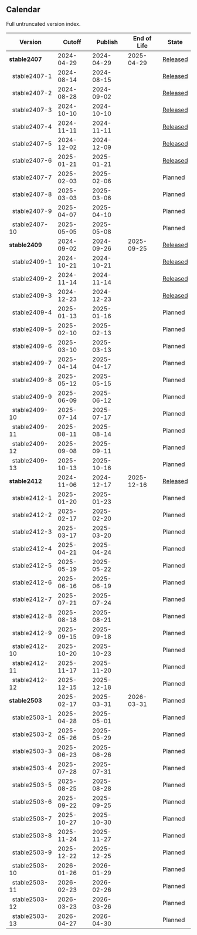 ## Calendar

Full untruncated version index.

<!-- DO NOT EDIT. Run `python3 update-readme.py` instead. -->

<!-- TEMPLATE BEGIN -->

| Version | Cutoff | Publish | End of Life | State |
|---------|--------|-----------|-------------|-------|
| **stable2407** | 2024-04-29 | 2024-04-29 | 2025-04-29 | [Released](https://github.com/paritytech/polkadot-sdk/releases/tag/polkadot-stable2407) |
| &nbsp;&nbsp;stable2407-1 | 2024-08-14 | 2024-08-15 |  | [Released](https://github.com/paritytech/polkadot-sdk/releases/tag/polkadot-stable2407-1) |
| &nbsp;&nbsp;stable2407-2 | 2024-08-28 | 2024-09-02 |  | [Released](https://github.com/paritytech/polkadot-sdk/releases/tag/polkadot-stable2407-2) |
| &nbsp;&nbsp;stable2407-3 | 2024-10-10 | 2024-10-10 |  | [Released](https://github.com/paritytech/polkadot-sdk/releases/tag/polkadot-stable2407-3) |
| &nbsp;&nbsp;stable2407-4 | 2024-11-11 | 2024-11-11 |  | [Released](https://github.com/paritytech/polkadot-sdk/releases/tag/polkadot-stable2407-4) |
| &nbsp;&nbsp;stable2407-5 | 2024-12-02 | 2024-12-09 |  | [Released](https://github.com/paritytech/polkadot-sdk/releases/tag/polkadot-stable2407-5) |
| &nbsp;&nbsp;stable2407-6 | 2025-01-21 | 2025-01-21 |  | [Released](https://github.com/paritytech/polkadot-sdk/releases/tag/polkadot-stable2407-6) |
| &nbsp;&nbsp;stable2407-7 | 2025-02-03 | 2025-02-06 |  | Planned |
| &nbsp;&nbsp;stable2407-8 | 2025-03-03 | 2025-03-06 |  | Planned |
| &nbsp;&nbsp;stable2407-9 | 2025-04-07 | 2025-04-10 |  | Planned |
| &nbsp;&nbsp;stable2407-10 | 2025-05-05 | 2025-05-08 |  | Planned |
| **stable2409** | 2024-09-02 | 2024-09-26 | 2025-09-25 | [Released](https://github.com/paritytech/polkadot-sdk/releases/tag/polkadot-stable2409) |
| &nbsp;&nbsp;stable2409-1 | 2024-10-21 | 2024-10-21 |  | [Released](https://github.com/paritytech/polkadot-sdk/releases/tag/polkadot-stable2409-1) |
| &nbsp;&nbsp;stable2409-2 | 2024-11-14 | 2024-11-14 |  | [Released](https://github.com/paritytech/polkadot-sdk/releases/tag/polkadot-stable2409-2) |
| &nbsp;&nbsp;stable2409-3 | 2024-12-23 | 2024-12-23 |  | [Released](https://github.com/paritytech/polkadot-sdk/releases/tag/polkadot-stable2409-3) |
| &nbsp;&nbsp;stable2409-4 | 2025-01-13 | 2025-01-16 |  | Planned |
| &nbsp;&nbsp;stable2409-5 | 2025-02-10 | 2025-02-13 |  | Planned |
| &nbsp;&nbsp;stable2409-6 | 2025-03-10 | 2025-03-13 |  | Planned |
| &nbsp;&nbsp;stable2409-7 | 2025-04-14 | 2025-04-17 |  | Planned |
| &nbsp;&nbsp;stable2409-8 | 2025-05-12 | 2025-05-15 |  | Planned |
| &nbsp;&nbsp;stable2409-9 | 2025-06-09 | 2025-06-12 |  | Planned |
| &nbsp;&nbsp;stable2409-10 | 2025-07-14 | 2025-07-17 |  | Planned |
| &nbsp;&nbsp;stable2409-11 | 2025-08-11 | 2025-08-14 |  | Planned |
| &nbsp;&nbsp;stable2409-12 | 2025-09-08 | 2025-09-11 |  | Planned |
| &nbsp;&nbsp;stable2409-13 | 2025-10-13 | 2025-10-16 |  | Planned |
| **stable2412** | 2024-11-06 | 2024-12-17 | 2025-12-16 | [Released](https://github.com/paritytech/polkadot-sdk/releases/tag/polkadot-stable2412) |
| &nbsp;&nbsp;stable2412-1 | 2025-01-20 | 2025-01-23 |  | Planned |
| &nbsp;&nbsp;stable2412-2 | 2025-02-17 | 2025-02-20 |  | Planned |
| &nbsp;&nbsp;stable2412-3 | 2025-03-17 | 2025-03-20 |  | Planned |
| &nbsp;&nbsp;stable2412-4 | 2025-04-21 | 2025-04-24 |  | Planned |
| &nbsp;&nbsp;stable2412-5 | 2025-05-19 | 2025-05-22 |  | Planned |
| &nbsp;&nbsp;stable2412-6 | 2025-06-16 | 2025-06-19 |  | Planned |
| &nbsp;&nbsp;stable2412-7 | 2025-07-21 | 2025-07-24 |  | Planned |
| &nbsp;&nbsp;stable2412-8 | 2025-08-18 | 2025-08-21 |  | Planned |
| &nbsp;&nbsp;stable2412-9 | 2025-09-15 | 2025-09-18 |  | Planned |
| &nbsp;&nbsp;stable2412-10 | 2025-10-20 | 2025-10-23 |  | Planned |
| &nbsp;&nbsp;stable2412-11 | 2025-11-17 | 2025-11-20 |  | Planned |
| &nbsp;&nbsp;stable2412-12 | 2025-12-15 | 2025-12-18 |  | Planned |
| **stable2503** | 2025-02-17 | 2025-03-31 | 2026-03-31 | Planned |
| &nbsp;&nbsp;stable2503-1 | 2025-04-28 | 2025-05-01 |  | Planned |
| &nbsp;&nbsp;stable2503-2 | 2025-05-26 | 2025-05-29 |  | Planned |
| &nbsp;&nbsp;stable2503-3 | 2025-06-23 | 2025-06-26 |  | Planned |
| &nbsp;&nbsp;stable2503-4 | 2025-07-28 | 2025-07-31 |  | Planned |
| &nbsp;&nbsp;stable2503-5 | 2025-08-25 | 2025-08-28 |  | Planned |
| &nbsp;&nbsp;stable2503-6 | 2025-09-22 | 2025-09-25 |  | Planned |
| &nbsp;&nbsp;stable2503-7 | 2025-10-27 | 2025-10-30 |  | Planned |
| &nbsp;&nbsp;stable2503-8 | 2025-11-24 | 2025-11-27 |  | Planned |
| &nbsp;&nbsp;stable2503-9 | 2025-12-22 | 2025-12-25 |  | Planned |
| &nbsp;&nbsp;stable2503-10 | 2026-01-26 | 2026-01-29 |  | Planned |
| &nbsp;&nbsp;stable2503-11 | 2026-02-23 | 2026-02-26 |  | Planned |
| &nbsp;&nbsp;stable2503-12 | 2026-03-23 | 2026-03-26 |  | Planned |
| &nbsp;&nbsp;stable2503-13 | 2026-04-27 | 2026-04-30 |  | Planned |

<!-- TEMPLATE END -->
